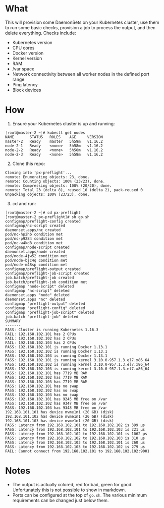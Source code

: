 # What

This will provision some DaemonSets on your Kubernetes cluster, use them to run some basic checks, provision a job to process the output, and then delete everything. Checks include:
 * Kubernetes version
 * CPU cores
 * Docker version
 * Kernel version
 * RAM
 * /var space
 * Network connectivity between all worker nodes in the defined port range
 * Ping latency
 * Block devices

# How

1. Ensure your Kubernetes cluster is up and running:
```
[root@master-2 ~]# kubectl get nodes
NAME       STATUS   ROLES    AGE     VERSION
master-2   Ready    master   5h59m   v1.16.2
node-2-1   Ready    <none>   5h58m   v1.16.2
node-2-2   Ready    <none>   5h58m   v1.16.2
node-2-3   Ready    <none>   5h58m   v1.16.2
```

2. Clone this repo:
```
Cloning into 'px-preflight'...
remote: Enumerating objects: 23, done.
remote: Counting objects: 100% (23/23), done.
remote: Compressing objects: 100% (20/20), done.
remote: Total 23 (delta 8), reused 10 (delta 2), pack-reused 0
Unpacking objects: 100% (23/23), done.
```

3. cd and run:
```
[root@master-2 ~]# cd px-preflight
[root@master-2 px-preflight]# sh go.sh
configmap/preflight-config created
configmap/nc-script created
daemonset.apps/nc created
pod/nc-hp2hb condition met
pod/nc-p9284 condition met
pod/nc-w4kd8 condition met
configmap/node-script created
daemonset.apps/node created
pod/node-4jw52 condition met
pod/node-bjc4q condition met
pod/node-m48sp condition met
configmap/preflight-output created
configmap/preflight-job-script created
job.batch/preflight-job created
job.batch/preflight-job condition met
configmap "node-script" deleted
configmap "nc-script" deleted
daemonset.apps "node" deleted
daemonset.apps "nc" deleted
configmap "preflight-output" deleted
configmap "preflight-config" deleted
configmap "preflight-job-script" deleted
job.batch "preflight-job" deleted
SUMMARY
-------
PASS: Cluster is running Kubernetes 1.16.3
FAIL: 192.168.102.101 has 2 CPUs
FAIL: 192.168.102.102 has 2 CPUs
FAIL: 192.168.102.103 has 2 CPUs
PASS: 192.168.102.101 is running Docker 1.13.1
PASS: 192.168.102.102 is running Docker 1.13.1
PASS: 192.168.102.103 is running Docker 1.13.1
PASS: 192.168.102.101 is running kernel 3.10.0-957.1.3.el7.x86_64
PASS: 192.168.102.102 is running kernel 3.10.0-957.1.3.el7.x86_64
PASS: 192.168.102.103 is running kernel 3.10.0-957.1.3.el7.x86_64
PASS: 192.168.102.101 has 7719 MB RAM
PASS: 192.168.102.102 has 7719 MB RAM
PASS: 192.168.102.103 has 7719 MB RAM
PASS: 192.168.102.101 has no swap
PASS: 192.168.102.102 has no swap
PASS: 192.168.102.103 has no swap
PASS: 192.168.102.101 has 9245 MB free on /var
PASS: 192.168.102.102 has 9347 MB free on /var
PASS: 192.168.102.103 has 9348 MB free on /var
192.168.101.101 has device nvme1n1 (20 GB) (disk)
192.168.101.102 has device nvme1n1 (20 GB) (disk)
192.168.101.103 has device nvme1n1 (20 GB) (disk)
PASS: Latency from 192.168.102.101 to 192.168.102.102 is 399 μs
PASS: Latency from 192.168.102.101 to 192.168.102.103 is 221 μs
PASS: Latency from 192.168.102.102 to 192.168.102.101 is 1062 μs
PASS: Latency from 192.168.102.102 to 192.168.102.103 is 310 μs
PASS: Latency from 192.168.102.103 to 192.168.102.101 is 260 μs
PASS: Latency from 192.168.102.103 to 192.168.102.102 is 279 μs
FAIL: Cannot connect from 192.168.102.101 to 192.168.102.102:9001
```

# Notes
 * The output is actually colored, red for bad, green for good. Unfortunately this is not possible to show in markdown.
 * Ports can be configured at the top of `go.sh`. The various minimum requirements can be changed just below them.
